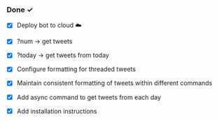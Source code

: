 ### Done ✓

- [x] Deploy bot to cloud :cloud:  
- [x] ?num <arg> -> get <arg> tweets 
- [x] ?today -> get tweets from today
- [x] Configure formatting for threaded tweets
- [x] Maintain consistent formatting of tweets within different commands
- [x] Add async command to get tweets from each day
- [x] Add installation instructions


